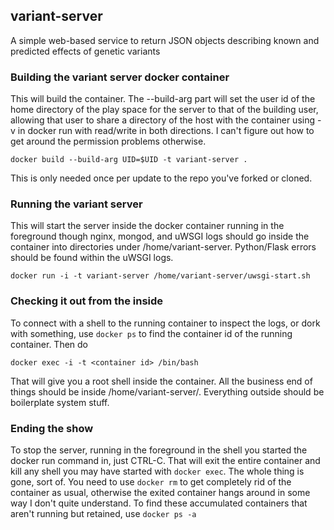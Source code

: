 ## variant-server

A simple web-based service to return JSON objects describing known and predicted effects of genetic variants


### Building the variant server docker container

This will build the container. The --build-arg part will set the user
id of the home directory of the play space for the server to that of
the building user, allowing that user to share a directory of the host
with the container using -v in docker run with read/write in both
directions. I can't figure out how to get around the permission
problems otherwise.

`docker build --build-arg UID=$UID -t variant-server .`

This is only needed once per update to the repo you've forked or cloned.

### Running the variant server

This will start the server inside the docker container running in the
foreground though nginx, mongod, and uWSGI logs should go inside the
container into directories under /home/variant-server. Python/Flask
errors should be found within the uWSGI logs.

```
docker run -i -t variant-server /home/variant-server/uwsgi-start.sh
```

### Checking it out from the inside

To connect with a shell to the running container to inspect the logs,
or dork with something, use `docker ps` to find the container id of
the running container. Then do 

```
docker exec -i -t <container id> /bin/bash
```

That will give you a root shell inside the container. All the business
end of things should be inside /home/variant-server/. Everything
outside should be boilerplate system stuff.

### Ending the show

To stop the server, running in the foreground in the shell you started
the docker run command in, just CTRL-C. That will exit the entire
container and kill any shell you may have started with `docker
exec`. The whole thing is gone, sort of. You need to use `docker rm` to
get completely rid of the container as usual, otherwise the exited
container hangs around in some way I don't quite understand. To find
these accumulated containers that aren't running but retained, use
`docker ps -a`

